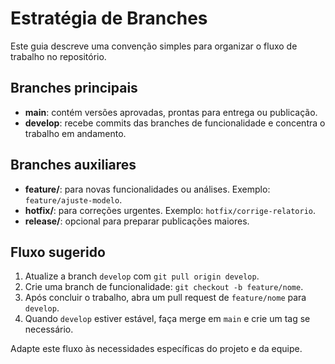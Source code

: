 # Estratégia de Branches

Este guia descreve uma convenção simples para organizar o fluxo de trabalho no repositório.

## Branches principais

- **main**: contém versões aprovadas, prontas para entrega ou publicação.
- **develop**: recebe commits das branches de funcionalidade e concentra o trabalho em andamento.

## Branches auxiliares

- **feature/**: para novas funcionalidades ou análises. Exemplo: `feature/ajuste-modelo`.
- **hotfix/**: para correções urgentes. Exemplo: `hotfix/corrige-relatorio`.
- **release/**: opcional para preparar publicações maiores.

## Fluxo sugerido

1. Atualize a branch `develop` com `git pull origin develop`.
2. Crie uma branch de funcionalidade: `git checkout -b feature/nome`.
3. Após concluir o trabalho, abra um pull request de `feature/nome` para `develop`.
4. Quando `develop` estiver estável, faça merge em `main` e crie um tag se necessário.

Adapte este fluxo às necessidades específicas do projeto e da equipe.
